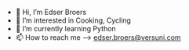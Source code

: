 - 👋 Hi, I’m Edser Broers
- 👀 I’m interested in Cooking, Cycling
- 🌱 I’m currently learning Python
- 📫 How to reach me --> edser.broers@versuni.com

<!---
edserbroers-versuni/edserbroers-versuni is a ✨ special ✨ repository because its `README.md` (this file) appears on your GitHub profile.
You can click the Preview link to take a look at your changes.
--->
